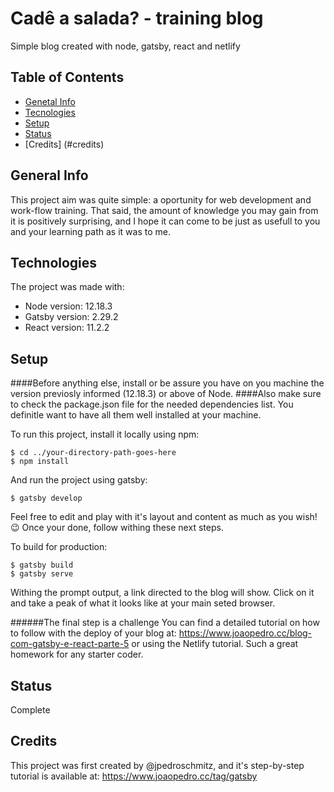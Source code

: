 # Cadê a salada? - training blog
Simple blog created with node, gatsby, react and netlify

## Table of Contents
* [Genetal Info](#general-info)
* [Tecnologies](#tecnologies)
* [Setup](#setup)
* [Status](#status)
* [Credits] (#credits)

## General Info
This project aim was quite simple: a oportunity for web development and work-flow training. 
That said, the amount of knowledge you may gain from it is positively surprising, and I hope it can come to be just as usefull to you and your learning path as it was to me.

## Technologies
The project was made with:
* Node version: 12.18.3
* Gatsby version: 2.29.2
* React version: 11.2.2

## Setup
####Before anything else, install or be assure you have on you machine the version previosly informed (12.18.3) or above of Node.
####Also make sure to check the package.json file for the needed dependencies list. You definitle want to have all them well installed at your machine.


To run this project, install it locally using npm:

```
$ cd ../your-directory-path-goes-here
$ npm install
```

And run the project using gatsby:

```
$ gatsby develop
```
Feel free to edit and play with it's layout and content as much as you wish! :wink:
Once your done, follow withing these next steps.

To build for production:

```
$ gatsby build
$ gatsby serve
```


Withing the prompt output, a link directed to the blog will show. Click on it and take a peak of what it looks like at your main seted browser.

######The final step is a challenge
You can find a detailed tutorial on how to follow with the deploy of your blog at: https://www.joaopedro.cc/blog-com-gatsby-e-react-parte-5 or using the Netlify tutorial. Such a great homework for any starter coder.


## Status
Complete

## Credits
This project was first created by @jpedroschmitz, and it's step-by-step tutorial is available at: https://www.joaopedro.cc/tag/gatsby
